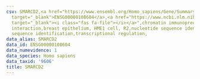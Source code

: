 ```yaml
---
csv: SMARCD2,<a href="https://www.ensembl.org/Homo_sapiens/Gene/Summary?db=core;g=ENSG00000108604"
  target="_blank">ENSG00000108604</a>,<a href="https://www.ncbi.nlm.nih.gov/pubmed/22863008"
  target="_blank"><i class="fas fa-file"></i></a>",chromatin immunoprecipitation assay,direct
  interaction,breast epithelium, HME1 cell, R2,nucleotide sequence identification,nucleotide
  sequence identification,transcriptional regulation,
data_alias: SMARCD2
data_id: ENSG00000108604
data_numevidence: 1
data_species: Homo sapiens
data_taxid: '9606'
title: SMARCD2
---
```

